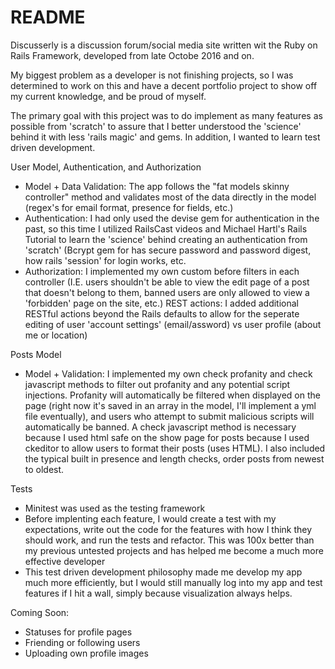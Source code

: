 # README

Discusserly is a discussion forum/social media site written wit the Ruby on Rails Framework, developed from late Octobe 2016 and on.

My biggest problem as a developer is not finishing projects, so I was determined to work on this and have a decent portfolio project to show off my current knowledge, and be proud of myself.

The primary goal with this project was to do implement as many features as possible from 'scratch' to assure that I better understood the 'science' behind it with less 'rails magic' and gems. In addition, I wanted to learn test driven development.

User Model, Authentication, and Authorization
* Model + Data Validation: The app follows the "fat models skinny controller" method and validates most of the data directly in the model (regex's for email format, presence for fields, etc.) 
* Authentication: I had only used the devise gem for authentication in the past, so this time I utilized RailsCast videos and Michael Hartl's Rails Tutorial to learn the 'science' behind creating an authentication from 'scratch' (Bcrypt gem for has secure password and password digest, how rails 'session' for login works, etc.
* Authorization: I implemented my own custom before filters in each controller (I.E. users shouldn't be able to view the edit page of a post that doesn't belong to them, banned users are only allowed to view a 'forbidden' page on the site, etc.)
 REST actions: I added additional RESTful actions beyond the Rails defaults to allow for the seperate editing of user 'account settings' (email/assword) vs user profile (about me or location)

Posts Model
* Model + Validation: I implemented my own check profanity and check javascript methods to filter out profanity and any potential script injections. Profanity will automatically be filtered when displayed on the page (right now it's saved in an array in the model, I'll implement a yml file eventually), and users who attempt to submit malicious scripts will automatically be banned. A check javascript method is necessary because I used html safe on the show page for posts because I used ckeditor to allow users to format their posts (uses HTML). I also included the typical built in presence and length checks, order posts from newest to oldest.

Tests
* Minitest was used as the testing framework
* Before implenting each feature, I would create a test with my expectations, write out the code for the features with how I think they should work, and run the tests and refactor. This was 100x better than my previous untested projects and has helped me become a much more effective developer
* This test driven development philosophy made me develop my app much more efficiently, but I would still manually log into my app and test features if I hit a wall, simply because visualization always helps.

Coming Soon:
* Statuses for profile pages
* Friending or following users
* Uploading own profile images
